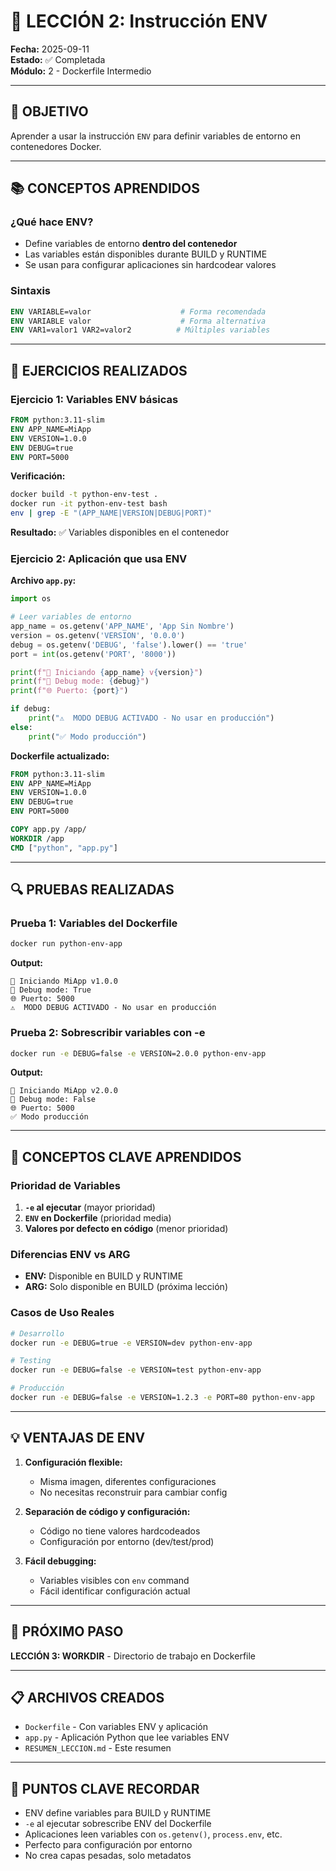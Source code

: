 # 📝 LECCIÓN 2: Instrucción ENV

**Fecha:** 2025-09-11  
**Estado:** ✅ Completada  
**Módulo:** 2 - Dockerfile Intermedio

---

## **🎯 OBJETIVO**
Aprender a usar la instrucción `ENV` para definir variables de entorno en contenedores Docker.

---

## **📚 CONCEPTOS APRENDIDOS**

### **¿Qué hace ENV?**
- Define variables de entorno **dentro del contenedor**
- Las variables están disponibles durante BUILD y RUNTIME
- Se usan para configurar aplicaciones sin hardcodear valores

### **Sintaxis**
```dockerfile
ENV VARIABLE=valor                    # Forma recomendada
ENV VARIABLE valor                    # Forma alternativa
ENV VAR1=valor1 VAR2=valor2          # Múltiples variables
```

---

## **🔧 EJERCICIOS REALIZADOS**

### **Ejercicio 1: Variables ENV básicas**
```dockerfile
FROM python:3.11-slim
ENV APP_NAME=MiApp
ENV VERSION=1.0.0
ENV DEBUG=true
ENV PORT=5000
```

**Verificación:**
```bash
docker build -t python-env-test .
docker run -it python-env-test bash
env | grep -E "(APP_NAME|VERSION|DEBUG|PORT)"
```

**Resultado:** ✅ Variables disponibles en el contenedor

### **Ejercicio 2: Aplicación que usa ENV**
**Archivo `app.py`:**
```python
import os

# Leer variables de entorno
app_name = os.getenv('APP_NAME', 'App Sin Nombre')
version = os.getenv('VERSION', '0.0.0')
debug = os.getenv('DEBUG', 'false').lower() == 'true'
port = int(os.getenv('PORT', '8000'))

print(f"🚀 Iniciando {app_name} v{version}")
print(f"🐛 Debug mode: {debug}")
print(f"🌐 Puerto: {port}")

if debug:
    print("⚠️  MODO DEBUG ACTIVADO - No usar en producción")
else:
    print("✅ Modo producción")
```

**Dockerfile actualizado:**
```dockerfile
FROM python:3.11-slim
ENV APP_NAME=MiApp
ENV VERSION=1.0.0
ENV DEBUG=true
ENV PORT=5000

COPY app.py /app/
WORKDIR /app
CMD ["python", "app.py"]
```

---

## **🔍 PRUEBAS REALIZADAS**

### **Prueba 1: Variables del Dockerfile**
```bash
docker run python-env-app
```
**Output:**
```
🚀 Iniciando MiApp v1.0.0
🐛 Debug mode: True
🌐 Puerto: 5000
⚠️  MODO DEBUG ACTIVADO - No usar en producción
```

### **Prueba 2: Sobrescribir variables con -e**
```bash
docker run -e DEBUG=false -e VERSION=2.0.0 python-env-app
```
**Output:**
```
🚀 Iniciando MiApp v2.0.0
🐛 Debug mode: False
🌐 Puerto: 5000
✅ Modo producción
```

---

## **🔑 CONCEPTOS CLAVE APRENDIDOS**

### **Prioridad de Variables**
1. **`-e` al ejecutar** (mayor prioridad)
2. **`ENV` en Dockerfile** (prioridad media)
3. **Valores por defecto en código** (menor prioridad)

### **Diferencias ENV vs ARG**
- **ENV:** Disponible en BUILD y RUNTIME
- **ARG:** Solo disponible en BUILD (próxima lección)

### **Casos de Uso Reales**
```bash
# Desarrollo
docker run -e DEBUG=true -e VERSION=dev python-env-app

# Testing
docker run -e DEBUG=false -e VERSION=test python-env-app

# Producción
docker run -e DEBUG=false -e VERSION=1.2.3 -e PORT=80 python-env-app
```

---

## **💡 VENTAJAS DE ENV**

1. **Configuración flexible:**
   - Misma imagen, diferentes configuraciones
   - No necesitas reconstruir para cambiar config

2. **Separación de código y configuración:**
   - Código no tiene valores hardcodeados
   - Configuración por entorno (dev/test/prod)

3. **Fácil debugging:**
   - Variables visibles con `env` command
   - Fácil identificar configuración actual

---

## **🚀 PRÓXIMO PASO**
**LECCIÓN 3: WORKDIR** - Directorio de trabajo en Dockerfile

---

## **📋 ARCHIVOS CREADOS**
- `Dockerfile` - Con variables ENV y aplicación
- `app.py` - Aplicación Python que lee variables ENV
- `RESUMEN_LECCION.md` - Este resumen

---

## **🎯 PUNTOS CLAVE RECORDAR**
- ENV define variables para BUILD y RUNTIME
- `-e` al ejecutar sobrescribe ENV del Dockerfile
- Aplicaciones leen variables con `os.getenv()`, `process.env`, etc.
- Perfecto para configuración por entorno
- No crea capas pesadas, solo metadatos

